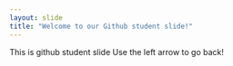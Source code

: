 ```yaml
---
layout: slide
title: "Welcome to our Github student slide!"
---
```

This is github student slide
Use the left arrow to go back!
